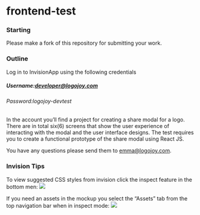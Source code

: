 # frontend-test

### Starting
Please make a fork of this repository for submitting your work.

### Outline
Log in to InvisionApp using the following credentials

##### Username:developer@logojoy.com
###### Password:logojoy-devtest

In the account you’ll find a project for creating a share modal for a logo. There are in total six(6) screens that show the user experience of interacting with the modal and the user interface designs. The test requires you to create a functional prototype of the share modal using React JS.

You have any questions please send them to <a href="mailto:emma@logojoy.com">emma@logojoy.com</a>.


### Invision Tips
To view suggested CSS styles from invision click the inspect feature in the bottom men:
<img src="https://cdn.logojoy.com/tests/Invision1.png" style="max-width:250px"/>

If you need an assets in the mockup you select the “Assets” tab from the top navigation bar when in inspect mode:
<img src="https://cdn.logojoy.com/tests/Invision12.png" style="max-width:250px"/>
